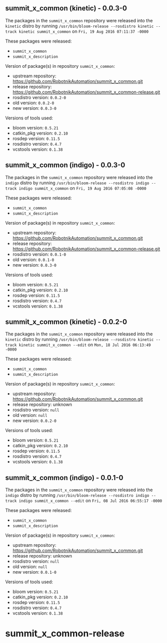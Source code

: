 ## summit_x_common (kinetic) - 0.0.3-0

The packages in the `summit_x_common` repository were released into the `kinetic` distro by running `/usr/bin/bloom-release --rosdistro kinetic --track kinetic summit_x_common` on `Fri, 19 Aug 2016 07:11:37 -0000`

These packages were released:
- `summit_x_common`
- `summit_x_description`

Version of package(s) in repository `summit_x_common`:

- upstream repository: https://github.com/RobotnikAutomation/summit_x_common.git
- release repository: https://github.com/RobotnikAutomation/summit_x_common-release.git
- rosdistro version: `0.0.2-0`
- old version: `0.0.2-0`
- new version: `0.0.3-0`

Versions of tools used:

- bloom version: `0.5.21`
- catkin_pkg version: `0.2.10`
- rosdep version: `0.11.5`
- rosdistro version: `0.4.7`
- vcstools version: `0.1.38`


## summit_x_common (indigo) - 0.0.3-0

The packages in the `summit_x_common` repository were released into the `indigo` distro by running `/usr/bin/bloom-release --rosdistro indigo --track indigo summit_x_common` on `Fri, 19 Aug 2016 07:05:08 -0000`

These packages were released:
- `summit_x_common`
- `summit_x_description`

Version of package(s) in repository `summit_x_common`:

- upstream repository: https://github.com/RobotnikAutomation/summit_x_common.git
- release repository: https://github.com/RobotnikAutomation/summit_x_common-release.git
- rosdistro version: `0.0.1-0`
- old version: `0.0.1-0`
- new version: `0.0.3-0`

Versions of tools used:

- bloom version: `0.5.21`
- catkin_pkg version: `0.2.10`
- rosdep version: `0.11.5`
- rosdistro version: `0.4.7`
- vcstools version: `0.1.38`


## summit_x_common (kinetic) - 0.0.2-0

The packages in the `summit_x_common` repository were released into the `kinetic` distro by running `/usr/bin/bloom-release --rosdistro kinetic --track kinetic summit_x_common --edit` on `Mon, 18 Jul 2016 06:13:49 -0000`

These packages were released:
- `summit_x_common`
- `summit_x_description`

Version of package(s) in repository `summit_x_common`:

- upstream repository: https://github.com/RobotnikAutomation/summit_x_common.git
- release repository: unknown
- rosdistro version: `null`
- old version: `null`
- new version: `0.0.2-0`

Versions of tools used:

- bloom version: `0.5.21`
- catkin_pkg version: `0.2.10`
- rosdep version: `0.11.5`
- rosdistro version: `0.4.7`
- vcstools version: `0.1.38`


## summit_x_common (indigo) - 0.0.1-0

The packages in the `summit_x_common` repository were released into the `indigo` distro by running `/usr/bin/bloom-release --rosdistro indigo --track indigo summit_x_common --edit` on `Fri, 08 Jul 2016 06:55:17 -0000`

These packages were released:
- `summit_x_common`
- `summit_x_description`

Version of package(s) in repository `summit_x_common`:

- upstream repository: https://github.com/RobotnikAutomation/summit_x_common.git
- release repository: unknown
- rosdistro version: `null`
- old version: `null`
- new version: `0.0.1-0`

Versions of tools used:

- bloom version: `0.5.21`
- catkin_pkg version: `0.2.10`
- rosdep version: `0.11.5`
- rosdistro version: `0.4.7`
- vcstools version: `0.1.38`


# summit_x_common-release